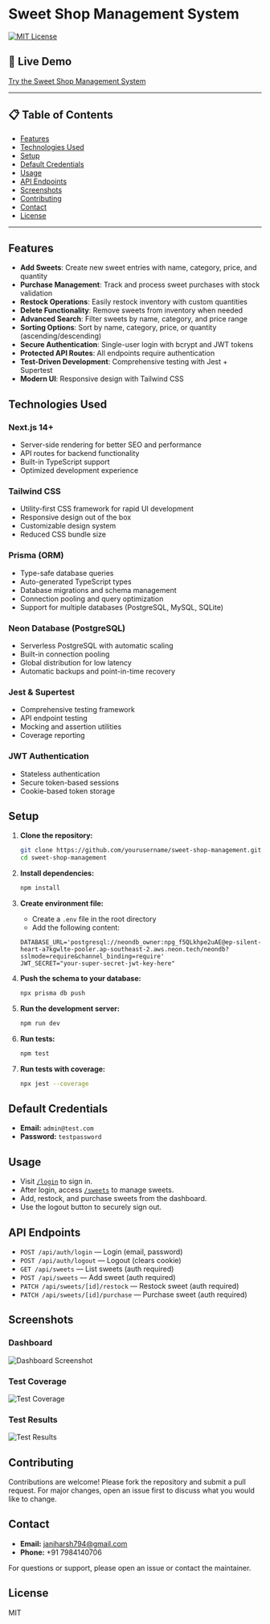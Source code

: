 # Sweet Shop Management System

[![MIT License](https://img.shields.io/badge/license-MIT-green.svg)](LICENSE)

## 🚀 Live Demo
[Try the Sweet Shop Management System](https://incubyte-tdd-harsh-jani-3kuy.vercel.app/sweets)

---

## 📋 Table of Contents
- [Features](#features)
- [Technologies Used](#technologies-used)
- [Setup](#setup)
- [Default Credentials](#default-credentials)
- [Usage](#usage)
- [API Endpoints](#api-endpoints)
- [Screenshots](#screenshots)
- [Contributing](#contributing)
- [Contact](#contact)
- [License](#license)

---

## Features
- **Add Sweets**: Create new sweet entries with name, category, price, and quantity
- **Purchase Management**: Track and process sweet purchases with stock validation
- **Restock Operations**: Easily restock inventory with custom quantities
- **Delete Functionality**: Remove sweets from inventory when needed
- **Advanced Search**: Filter sweets by name, category, and price range
- **Sorting Options**: Sort by name, category, price, or quantity (ascending/descending)
- **Secure Authentication**: Single-user login with bcrypt and JWT tokens
- **Protected API Routes**: All endpoints require authentication
- **Test-Driven Development**: Comprehensive testing with Jest + Supertest
- **Modern UI**: Responsive design with Tailwind CSS

## Technologies Used

### **Next.js 14+**
- Server-side rendering for better SEO and performance
- API routes for backend functionality
- Built-in TypeScript support
- Optimized development experience

### **Tailwind CSS**
- Utility-first CSS framework for rapid UI development
- Responsive design out of the box
- Customizable design system
- Reduced CSS bundle size

### **Prisma (ORM)**
- Type-safe database queries
- Auto-generated TypeScript types
- Database migrations and schema management
- Connection pooling and query optimization
- Support for multiple databases (PostgreSQL, MySQL, SQLite)

### **Neon Database (PostgreSQL)**
- Serverless PostgreSQL with automatic scaling
- Built-in connection pooling
- Global distribution for low latency
- Automatic backups and point-in-time recovery

### **Jest & Supertest**
- Comprehensive testing framework
- API endpoint testing
- Mocking and assertion utilities
- Coverage reporting

### **JWT Authentication**
- Stateless authentication
- Secure token-based sessions
- Cookie-based token storage

## Setup

1. **Clone the repository:**
   ```bash
   git clone https://github.com/yourusername/sweet-shop-management.git
   cd sweet-shop-management
   ```

2. **Install dependencies:**
   ```bash
   npm install
   ```

3. **Create environment file:**
   - Create a `.env` file in the root directory
   - Add the following content:
   ```env
   DATABASE_URL='postgresql://neondb_owner:npg_f5QLkhpe2uAE@ep-silent-heart-a7kgwlte-pooler.ap-southeast-2.aws.neon.tech/neondb?sslmode=require&channel_binding=require'
   JWT_SECRET="your-super-secret-jwt-key-here"
   ```

4. **Push the schema to your database:**
   ```bash
   npx prisma db push
   ```

5. **Run the development server:**
   ```bash
   npm run dev
   ```

6. **Run tests:**
   ```bash
   npm test
   ```

7. **Run tests with coverage:**
   ```bash
   npx jest --coverage
   ```

## Default Credentials
- **Email:** `admin@test.com`
- **Password:** `testpassword`

## Usage
- Visit [`/login`](#) to sign in.
- After login, access [`/sweets`](#) to manage sweets.
- Add, restock, and purchase sweets from the dashboard.
- Use the logout button to securely sign out.

## API Endpoints
- `POST /api/auth/login` — Login (email, password)
- `POST /api/auth/logout` — Logout (clears cookie)
- `GET /api/sweets` — List sweets (auth required)
- `POST /api/sweets` — Add sweet (auth required)
- `PATCH /api/sweets/[id]/restock` — Restock sweet (auth required)
- `PATCH /api/sweets/[id]/purchase` — Purchase sweet (auth required)

## Screenshots

### Dashboard
![Dashboard Screenshot](public/dashboard.jpg)

### Test Coverage
![Test Coverage](public/coverage.png)

### Test Results
![Test Results](public/test.png)

## Contributing
Contributions are welcome! Please fork the repository and submit a pull request. For major changes, open an issue first to discuss what you would like to change.

## Contact
- **Email:** janiharsh794@gmail.com
- **Phone:** +91 7984140706

For questions or support, please open an issue or contact the maintainer.

## License
MIT
